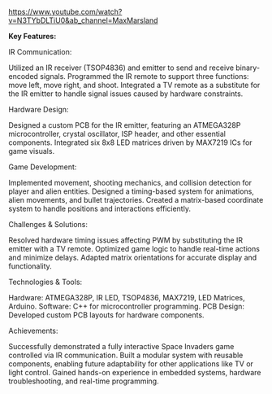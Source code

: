 https://www.youtube.com/watch?v=N3TYbDLTiU0&ab_channel=MaxMarsland


**Key Features:**

IR Communication:

Utilized an IR receiver (TSOP4836) and emitter to send and receive binary-encoded signals.
Programmed the IR remote to support three functions: move left, move right, and shoot.
Integrated a TV remote as a substitute for the IR emitter to handle signal issues caused by hardware constraints.

Hardware Design:

Designed a custom PCB for the IR emitter, featuring an ATMEGA328P microcontroller, crystal oscillator, ISP header, and other essential components.
Integrated six 8x8 LED matrices driven by MAX7219 ICs for game visuals.

Game Development:

Implemented movement, shooting mechanics, and collision detection for player and alien entities.
Designed a timing-based system for animations, alien movements, and bullet trajectories.
Created a matrix-based coordinate system to handle positions and interactions efficiently.

Challenges & Solutions:

Resolved hardware timing issues affecting PWM by substituting the IR emitter with a TV remote.
Optimized game logic to handle real-time actions and minimize delays.
Adapted matrix orientations for accurate display and functionality.

Technologies & Tools:

Hardware: ATMEGA328P, IR LED, TSOP4836, MAX7219, LED Matrices, Arduino.
Software: C++ for microcontroller programming.
PCB Design: Developed custom PCB layouts for hardware components.

Achievements:

Successfully demonstrated a fully interactive Space Invaders game controlled via IR communication.
Built a modular system with reusable components, enabling future adaptability for other applications like TV or light control.
Gained hands-on experience in embedded systems, hardware troubleshooting, and real-time programming.
